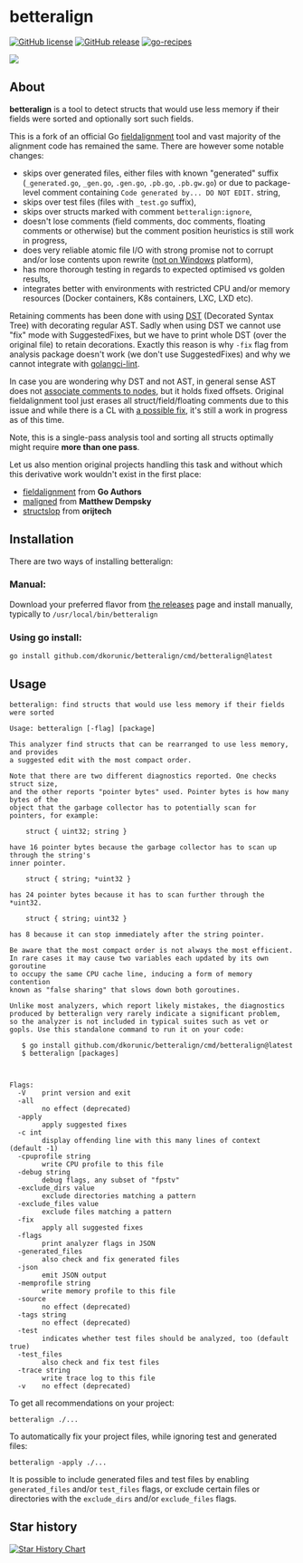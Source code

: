# betteralign

[![GitHub license](https://img.shields.io/github/license/dkorunic/betteralign)](https://github.com/dkorunic/betteralign/blob/master/LICENSE)
[![GitHub release](https://img.shields.io/github/release/dkorunic/betteralign)](https://github.com/dkorunic/betteralign/releases/latest)
[![go-recipes](https://raw.githubusercontent.com/nikolaydubina/go-recipes/main/badge.svg?raw=true)](https://github.com/nikolaydubina/go-recipes)

![](gopher.png)

## About

**betteralign** is a tool to detect structs that would use less memory if their fields were sorted and optionally sort such fields.

This is a fork of an official Go [fieldalignment](https://cs.opensource.google/go/x/tools/+/master:go/analysis/passes/fieldalignment/fieldalignment.go) tool and vast majority of the alignment code has remained the same. There are however some notable changes:

- skips over generated files, either files with known "generated" suffix (`_generated.go`, `_gen.go`, `.gen.go`, `.pb.go`, `.pb.gw.go`) or due to package-level comment containing `Code generated by... DO NOT EDIT.` string,
- skips over test files (files with `_test.go` suffix),
- skips over structs marked with comment `betteralign:ignore`,
- doesn't lose comments (field comments, doc comments, floating comments or otherwise) but the comment position heuristics is still work in progress,
- does very reliable atomic file I/O with strong promise not to corrupt and/or lose contents upon rewrite ([not on Windows](https://github.com/golang/go/issues/22397#issuecomment-498856679) platform),
- has more thorough testing in regards to expected optimised vs golden results,
- integrates better with environments with restricted CPU and/or memory resources (Docker containers, K8s containers, LXC, LXD etc).

Retaining comments has been done with using [DST](https://github.com/dave/dst) (Decorated Syntax Tree) with decorating regular AST. Sadly when using DST we cannot use "fix" mode with SuggestedFixes, but we have to print whole DST (over the original file) to retain decorations. Exactly this reason is why `-fix` flag from analysis package doesn't work (we don't use SuggestedFixes) and why we cannot integrate with [golangci-lint](https://golangci-lint.run/).

In case you are wondering why DST and not AST, in general sense AST does not [associate comments to nodes](https://github.com/golang/go/issues/20744), but it holds fixed offsets. Original fieldalignment tool just erases all struct/field/floating comments due to this issue and while there is a CL with [a possible fix](https://go-review.googlesource.com/c/go/+/429639), it's still a work in progress as of this time.

Note, this is a single-pass analysis tool and sorting all structs optimally might require **more than one pass**.

Let us also mention original projects handling this task and without which this derivative work wouldn't exist in the first place:

- [fieldalignment](https://cs.opensource.google/go/x/tools/+/master:go/analysis/passes/fieldalignment/fieldalignment.go) from **Go Authors**
- [maligned](https://github.com/mdempsky/maligned) from **Matthew Dempsky**
- [structslop](https://github.com/orijtech/structslop) from **orijtech**

## Installation

There are two ways of installing betteralign:

### Manual:

Download your preferred flavor from [the releases](https://github.com/dkorunic/betteralign/releases) page and install manually, typically to `/usr/local/bin/betteralign`

### Using go install:

```shell
go install github.com/dkorunic/betteralign/cmd/betteralign@latest
```

## Usage

```shell
betteralign: find structs that would use less memory if their fields were sorted

Usage: betteralign [-flag] [package]

This analyzer find structs that can be rearranged to use less memory, and provides
a suggested edit with the most compact order.

Note that there are two different diagnostics reported. One checks struct size,
and the other reports "pointer bytes" used. Pointer bytes is how many bytes of the
object that the garbage collector has to potentially scan for pointers, for example:

	struct { uint32; string }

have 16 pointer bytes because the garbage collector has to scan up through the string's
inner pointer.

	struct { string; *uint32 }

has 24 pointer bytes because it has to scan further through the *uint32.

	struct { string; uint32 }

has 8 because it can stop immediately after the string pointer.

Be aware that the most compact order is not always the most efficient.
In rare cases it may cause two variables each updated by its own goroutine
to occupy the same CPU cache line, inducing a form of memory contention
known as "false sharing" that slows down both goroutines.

Unlike most analyzers, which report likely mistakes, the diagnostics
produced by betteralign very rarely indicate a significant problem,
so the analyzer is not included in typical suites such as vet or
gopls. Use this standalone command to run it on your code:

   $ go install github.com/dkorunic/betteralign/cmd/betteralign@latest
   $ betteralign [packages]



Flags:
  -V	print version and exit
  -all
    	no effect (deprecated)
  -apply
    	apply suggested fixes
  -c int
    	display offending line with this many lines of context (default -1)
  -cpuprofile string
    	write CPU profile to this file
  -debug string
    	debug flags, any subset of "fpstv"
  -exclude_dirs value
    	exclude directories matching a pattern
  -exclude_files value
    	exclude files matching a pattern
  -fix
    	apply all suggested fixes
  -flags
    	print analyzer flags in JSON
  -generated_files
    	also check and fix generated files
  -json
    	emit JSON output
  -memprofile string
    	write memory profile to this file
  -source
    	no effect (deprecated)
  -tags string
    	no effect (deprecated)
  -test
    	indicates whether test files should be analyzed, too (default true)
  -test_files
    	also check and fix test files
  -trace string
    	write trace log to this file
  -v	no effect (deprecated)
```

To get all recommendations on your project:

```shell
betteralign ./...
```

To automatically fix your project files, while ignoring test and generated files:

```shell
betteralign -apply ./...
```

It is possible to include generated files and test files by enabling `generated_files` and/or `test_files` flags, or exclude certain files or directories with the `exclude_dirs` and/or `exclude_files` flags.

## Star history

[![Star History Chart](https://api.star-history.com/svg?repos=dkorunic/betteralign&type=Date)](https://star-history.com/#dkorunic/betteralign&Date)
